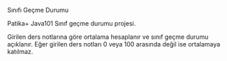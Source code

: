 Sınıfı Geçme Durumu

Patika+ Java101 Sınıf geçme durumu projesi.

Girilen ders notlarına göre ortalama hesaplanır ve sınıf geçme durumu açıklanır. Eğer girilen ders notları 0 veya 100 arasında değil ise ortalamaya katılmaz.